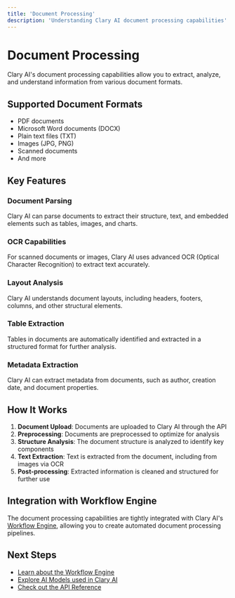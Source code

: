```yaml
---
title: 'Document Processing'
description: 'Understanding Clary AI document processing capabilities'
---
```


# Document Processing

Clary AI's document processing capabilities allow you to extract, analyze, and understand information from various document formats.

## Supported Document Formats

- PDF documents
- Microsoft Word documents (DOCX)
- Plain text files (TXT)
- Images (JPG, PNG)
- Scanned documents
- And more

## Key Features

### Document Parsing

Clary AI can parse documents to extract their structure, text, and embedded elements such as tables, images, and charts.

### OCR Capabilities

For scanned documents or images, Clary AI uses advanced OCR (Optical Character Recognition) to extract text accurately.

### Layout Analysis

Clary AI understands document layouts, including headers, footers, columns, and other structural elements.

### Table Extraction

Tables in documents are automatically identified and extracted in a structured format for further analysis.

### Metadata Extraction

Clary AI can extract metadata from documents, such as author, creation date, and document properties.

## How It Works

1. **Document Upload**: Documents are uploaded to Clary AI through the API
2. **Preprocessing**: Documents are preprocessed to optimize for analysis
3. **Structure Analysis**: The document structure is analyzed to identify key components
4. **Text Extraction**: Text is extracted from the document, including from images via OCR
5. **Post-processing**: Extracted information is cleaned and structured for further use

## Integration with Workflow Engine

The document processing capabilities are tightly integrated with Clary AI's [Workflow Engine](/concepts/workflow-engine/index), allowing you to create automated document processing pipelines.

## Next Steps

- [Learn about the Workflow Engine](/concepts/workflow-engine/index)
- [Explore AI Models used in Clary AI](/concepts/ai-models/index)
- [Check out the API Reference](/api-reference/overview)
